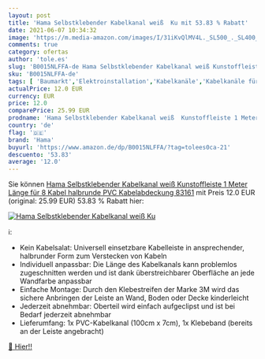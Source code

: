 ```yaml
---
layout: post
title: 'Hama Selbstklebender Kabelkanal weiß  Ku mit 53.83 % Rabatt'
date: 2021-06-07 10:34:32
image: 'https://m.media-amazon.com/images/I/31iKvQlMV4L._SL500_._SL400_.jpg'
comments: true
category: ofertas
author: 'tole.es'
slug: 'B0015NLFFA-de Hama Selbstklebender Kabelkanal weiß Kunstoffleiste 1...'
sku: 'B0015NLFFA-de'
tags: [ 'Baumarkt','Elektroinstallation','Kabelkanäle','Kabelkanäle für Wandleisten','Oberputzinstallation','hama', ]
actualPrice: 12.0 EUR
currency: EUR
price: 12.0
comparePrice: 25.99 EUR
prodname: 'Hama Selbstklebender Kabelkanal weiß  Kunstoffleiste 1 Meter Länge  für 8 Kabel  halbrunde PVC Kabelabdeckung  83161'
country: 'de'
flag: '🇩🇪'
brand: 'Hama'
buyurl: 'https://www.amazon.de/dp/B0015NLFFA/?tag=tolees0ca-21'
descuento: '53.83'
average: '12.0'
---
```


Sie können [Hama Selbstklebender Kabelkanal weiß  Kunstoffleiste 1 Meter Länge  für 8 Kabel  halbrunde PVC Kabelabdeckung  83161](https://www.amazon.de/dp/B0015NLFFA/?tag=tolees0ca-21) mit Preis 12.0 EUR (original: 25.99 EUR) 53.83 % Rabatt hier:

[![Hama Selbstklebender Kabelkanal weiß  Ku](https://m.media-amazon.com/images/I/31iKvQlMV4L._SL500_._SL400_.jpg)](https://www.amazon.de/dp/B0015NLFFA/?tag=tolees0ca-21)

ℹ️:

- Kein Kabelsalat: Universell einsetzbare Kabelleiste in ansprechender, halbrunder Form zum Verstecken von Kabeln
- Individuell anpassbar: Die Länge des Kabelkanals kann problemlos zugeschnitten werden und ist dank überstreichbarer Oberfläche an jede Wandfarbe anpassbar
- Einfache Montage: Durch den Klebestreifen der Marke 3M wird das sichere Anbringen der Leiste an Wand, Boden oder Decke kinderleicht
- Jederzeit abnehmbar: Oberteil wird einfach aufgeclipst und ist bei Bedarf jederzeit abnehmbar
- Lieferumfang: 1x PVC-Kabelkanal (100cm x 7cm), 1x Klebeband (bereits an der Leiste angebracht)

[🛒 Hier!!](https://www.amazon.de/dp/B0015NLFFA/?tag=tolees0ca-21)
